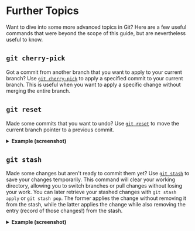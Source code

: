 # Further Topics

Want to dive into some more advanced topics in Git? Here are a few useful commands that
were beyond the scope of this guide, but are nevertheless useful to know.

## `git cherry-pick`

Got a commit from another branch that you want to apply to your current branch?
Use [`git cherry-pick`](https://git-scm.com/docs/git-cherry-pick) to apply a specified
commit to your current branch. This is useful when you want to apply a specific change
without merging the entire branch.

## `git reset`

Made some commits that you want to undo? Use
[`git reset`](https://git-scm.com/docs/git-reset) to move the current branch pointer to
a previous commit.

<details><summary><b>Example (screenshot)</b></summary>
<img src="../img/git-reset-example.png" alt="Example using `git reset`">
</details>

## `git stash`

Made some changes but aren't ready to commit them yet? Use
[`git stash`](https://git-scm.com/docs/git-stash) to save your changes temporarily. This
command will clear your working directory, allowing you to switch branches or pull
changes without losing your work. You can later retrieve your stashed changes with `git
stash apply` or `git stash pop`. The former applies the change without removing it from
the stash, while the latter applies the change while also removing the entry (record of
those changes!) from the stash.

<details><summary><b>Example (screenshot)</b></summary>
<img src="../img/git-stash-example.png" alt="Example using `git stash pop`">
</details>
